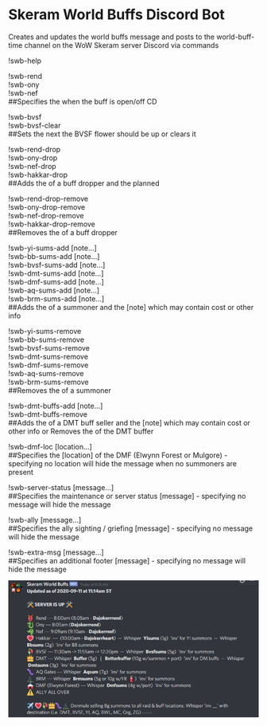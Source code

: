 # Skeram World Buffs Discord Bot

Creates and updates the world buffs message and posts to the world-buff-time channel on the WoW Skeram server Discord via commands


!swb-help 


!swb-rend <time>  
!swb-ony <time>  
!swb-nef <time>  
  ##Specifies the <time> when the buff is open/off CD


!swb-bvsf <time>  
!swb-bvsf-clear  
  ##Sets the next <time> the BVSF flower should be up or clears it


!swb-rend-drop <name> <time>  
!swb-ony-drop <name> <time>  
!swb-nef-drop <name> <time>  
!swb-hakkar-drop <name> <time>  
  ##Adds the <name> of a buff dropper and the planned <time>


!swb-rend-drop-remove <name>  
!swb-ony-drop-remove <name>  
!swb-nef-drop-remove <name>  
!swb-hakkar-drop-remove <name>  
  ##Removes the <name> of a buff dropper


!swb-yi-sums-add <name> [note...]  
!swb-bb-sums-add <name> [note...]  
!swb-bvsf-sums-add <name> [note...]  
!swb-dmt-sums-add <name> [note...]  
!swb-dmf-sums-add <name> [note...]  
!swb-aq-sums-add <name> [note...]  
!swb-brm-sums-add <name> [note...]  
  ##Adds the <name> of a summoner and the [note] which may contain cost or other info


!swb-yi-sums-remove <name>  
!swb-bb-sums-remove <name>  
!swb-bvsf-sums-remove <name>  
!swb-dmt-sums-remove <name>  
!swb-dmf-sums-remove <name>  
!swb-aq-sums-remove <name>  
!swb-brm-sums-remove <name>  
  ##Removes the <name> of a summoner


!swb-dmt-buffs-add <name> [note...]  
!swb-dmt-buffs-remove <name>  
  ##Adds the <name> of a DMT buff seller and the [note] which may contain cost or other info or Removes the <name> of the DMT buffer


!swb-dmf-loc [location...]  
  ##Specifies the [location] of the DMF (Elwynn Forest or Mulgore) - specifying no location will hide the message when no summoners are present


!swb-server-status [message...]  
  ##Specifies the maintenance or server status [message] - specifying no message will hide the message


!swb-ally [message...]  
  ##Specifies the ally sighting / griefing [message] - specifying no message will hide the message


!swb-extra-msg [message...]  
  ##Specifies an additional footer [message] - specifying no message will hide the message


![Sample Bot Updated Message](https://github.com/govagent26/skeram-world-buffs/blob/master/sample_message.JPG)
